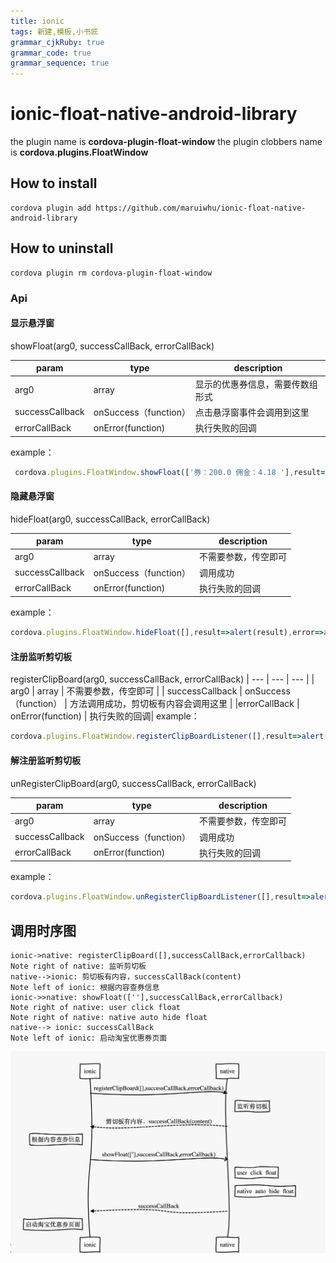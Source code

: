 ```yaml
---
title: ionic 
tags: 新建,模板,小书匠
grammar_cjkRuby: true
grammar_code: true
grammar_sequence: true
---
```




# ionic-float-native-android-library
the plugin name is **cordova-plugin-float-window**
the plugin clobbers name is **cordova.plugins.FloatWindow**
## How to install
```shell
cordova plugin add https://github.com/maruiwhu/ionic-float-native-android-library
```
## How to uninstall
```shell
cordova plugin rm cordova-plugin-float-window
```
### Api
#### 显示悬浮窗
showFloat(arg0, successCallBack, errorCallBack)

|    param |    type |   description  |
| --- | --- | --- |
|  arg0   |  array   |   显示的优惠券信息，需要传数组形式  |
|    successCallback |  	onSuccess（function）   |  点击悬浮窗事件会调用到这里   |
|errorCallBack  | onError(function) | 执行失败的回调|

 example：
```javascript
 cordova.plugins.FloatWindow.showFloat(['券：200.0 佣金：4.18 '],result=>alert(result),error=>alert(error))
 ```
#### 隐藏悬浮窗
hideFloat(arg0, successCallBack, errorCallBack)

|    param |    type |   description  |
| --- | --- | --- |
|  arg0   |  array   |   不需要参数，传空即可  |
|    successCallback |  	onSuccess（function）   |  调用成功   |
|errorCallBack  | onError(function) | 执行失败的回调|
example：
```javascript
cordova.plugins.FloatWindow.hideFloat([],result=>alert(result),error=>alert(error))
```
#### 注册监听剪切板
registerClipBoard(arg0, successCallBack, errorCallBack)
| --- | --- | --- |
|  arg0   |  array   |   不需要参数，传空即可  |
|    successCallback |  	onSuccess（function）   |  方法调用成功，剪切板有内容会调用这里   |
|errorCallBack  | onError(function) | 执行失败的回调|
example：
```javascript
cordova.plugins.FloatWindow.registerClipBoardListener([],result=>alert(result),error=>alert(error))
```
#### 解注册监听剪切板
unRegisterClipBoard(arg0, successCallBack, errorCallBack)

|    param |    type |   description  |
| --- | --- | --- |
|  arg0   |  array   |   不需要参数，传空即可  |
|    successCallback |  	onSuccess（function）   |  调用成功   |
|errorCallBack  | onError(function) | 执行失败的回调|
example： 
```javascript
cordova.plugins.FloatWindow.unRegisterClipBoardListener([],result=>alert(result),error=>alert(error))
```


## 调用时序图

```sequence
ionic->native: registerClipBoard([],successCallBack,errorCallback)
Note right of native: 监听剪切板
native-->ionic: 剪切板有内容，successCallBack(content)
Note left of ionic: 根据内容查券信息
ionic->>native: showFloat([''],successCallBack,errorCallback)
Note right of native: user click float
Note right of native: native auto hide float
native--> ionic: successCallBack
Note left of ionic: 启动淘宝优惠券页面 
```

![enter description here](./images/1537925889632.png)